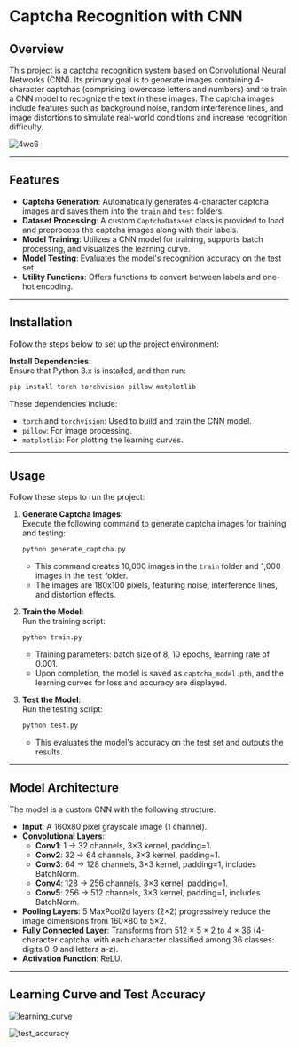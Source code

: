 # Captcha Recognition with CNN

## Overview
This project is a captcha recognition system based on Convolutional Neural Networks (CNN). Its primary goal is to generate images containing 4-character captchas (comprising lowercase letters and numbers) and to train a CNN model to recognize the text in these images. The captcha images include features such as background noise, random interference lines, and image distortions to simulate real-world conditions and increase recognition difficulty.

![4wc6](https://github.com/user-attachments/assets/d8edac55-734e-486c-a9bf-77294f3c69df)

---

## Features
- **Captcha Generation**: Automatically generates 4-character captcha images and saves them into the `train` and `test` folders.
- **Dataset Processing**: A custom `CaptchaDataset` class is provided to load and preprocess the captcha images along with their labels.
- **Model Training**: Utilizes a CNN model for training, supports batch processing, and visualizes the learning curve.
- **Model Testing**: Evaluates the model's recognition accuracy on the test set.
- **Utility Functions**: Offers functions to convert between labels and one-hot encoding.

---

## Installation
Follow the steps below to set up the project environment:

**Install Dependencies**:  
Ensure that Python 3.x is installed, and then run:
```bash
pip install torch torchvision pillow matplotlib
```
These dependencies include:
- `torch` and `torchvision`: Used to build and train the CNN model.
- `pillow`: For image processing.
- `matplotlib`: For plotting the learning curves.

---

## Usage
Follow these steps to run the project:

1. **Generate Captcha Images**:  
   Execute the following command to generate captcha images for training and testing:
   ```bash
   python generate_captcha.py
   ```
   - This command creates 10,000 images in the `train` folder and 1,000 images in the `test` folder.
   - The images are 180x100 pixels, featuring noise, interference lines, and distortion effects.

2. **Train the Model**:  
   Run the training script:
   ```bash
   python train.py
   ```
   - Training parameters: batch size of 8, 10 epochs, learning rate of 0.001.
   - Upon completion, the model is saved as `captcha_model.pth`, and the learning curves for loss and accuracy are displayed.

3. **Test the Model**:  
   Run the testing script:
   ```bash
   python test.py
   ```
   - This evaluates the model's accuracy on the test set and outputs the results.

---

## Model Architecture
The model is a custom CNN with the following structure:
- **Input**: A 160x80 pixel grayscale image (1 channel).
- **Convolutional Layers**:
  - **Conv1**: 1 → 32 channels, 3×3 kernel, padding=1.
  - **Conv2**: 32 → 64 channels, 3×3 kernel, padding=1.
  - **Conv3**: 64 → 128 channels, 3×3 kernel, padding=1, includes BatchNorm.
  - **Conv4**: 128 → 256 channels, 3×3 kernel, padding=1.
  - **Conv5**: 256 → 512 channels, 3×3 kernel, padding=1, includes BatchNorm.
- **Pooling Layers**: 5 MaxPool2d layers (2×2) progressively reduce the image dimensions from 160×80 to 5×2.
- **Fully Connected Layer**: Transforms from 512 × 5 × 2 to 4 × 36 (4-character captcha, with each character classified among 36 classes: digits 0-9 and letters a-z).
- **Activation Function**: ReLU.

---

## Learning Curve and Test Accuracy
![learning_curve](https://github.com/user-attachments/assets/71b63250-5188-45d1-b670-3a8f2f4fcb27)

![test_accuracy](https://github.com/user-attachments/assets/217f246b-5237-46ac-9b73-01930e79cc0e)

